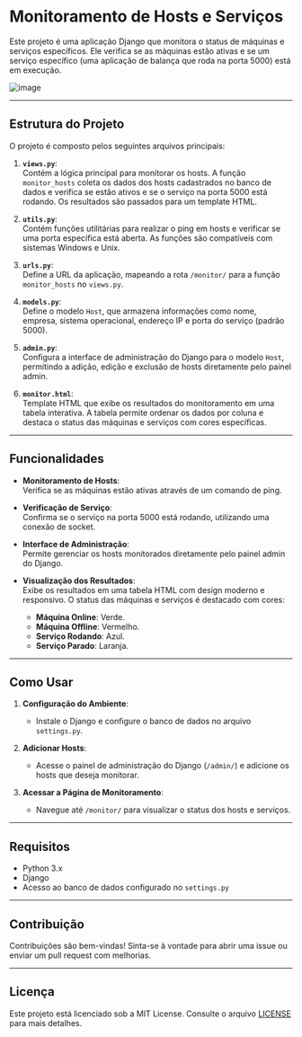 # Monitoramento de Hosts e Serviços

Este projeto é uma aplicação Django que monitora o status de máquinas e serviços específicos. Ele verifica se as máquinas estão ativas e se um serviço específico (uma aplicação de balança que roda na porta 5000) está em execução.

![image](https://github.com/user-attachments/assets/a529eb9d-41b1-4283-a541-b645ca98b5f2)

---

## Estrutura do Projeto

O projeto é composto pelos seguintes arquivos principais:

1. **`views.py`**:  
   Contém a lógica principal para monitorar os hosts. A função `monitor_hosts` coleta os dados dos hosts cadastrados no banco de dados e verifica se estão ativos e se o serviço na porta 5000 está rodando. Os resultados são passados para um template HTML.

2. **`utils.py`**:  
   Contém funções utilitárias para realizar o ping em hosts e verificar se uma porta específica está aberta. As funções são compatíveis com sistemas Windows e Unix.

3. **`urls.py`**:  
   Define a URL da aplicação, mapeando a rota `/monitor/` para a função `monitor_hosts` no `views.py`.

4. **`models.py`**:  
   Define o modelo `Host`, que armazena informações como nome, empresa, sistema operacional, endereço IP e porta do serviço (padrão 5000).

5. **`admin.py`**:  
   Configura a interface de administração do Django para o modelo `Host`, permitindo a adição, edição e exclusão de hosts diretamente pelo painel admin.

6. **`monitor.html`**:  
   Template HTML que exibe os resultados do monitoramento em uma tabela interativa. A tabela permite ordenar os dados por coluna e destaca o status das máquinas e serviços com cores específicas.

---

## Funcionalidades

- **Monitoramento de Hosts**:  
  Verifica se as máquinas estão ativas através de um comando de ping.

- **Verificação de Serviço**:  
  Confirma se o serviço na porta 5000 está rodando, utilizando uma conexão de socket.

- **Interface de Administração**:  
  Permite gerenciar os hosts monitorados diretamente pelo painel admin do Django.

- **Visualização dos Resultados**:  
  Exibe os resultados em uma tabela HTML com design moderno e responsivo. O status das máquinas e serviços é destacado com cores:
  - **Máquina Online**: Verde.
  - **Máquina Offline**: Vermelho.
  - **Serviço Rodando**: Azul.
  - **Serviço Parado**: Laranja.

---

## Como Usar

1. **Configuração do Ambiente**:
   - Instale o Django e configure o banco de dados no arquivo `settings.py`.

2. **Adicionar Hosts**:
   - Acesse o painel de administração do Django (`/admin/`) e adicione os hosts que deseja monitorar.

3. **Acessar a Página de Monitoramento**:
   - Navegue até `/monitor/` para visualizar o status dos hosts e serviços.

---

## Requisitos

- Python 3.x
- Django
- Acesso ao banco de dados configurado no `settings.py`

---

## Contribuição

Contribuições são bem-vindas! Sinta-se à vontade para abrir uma issue ou enviar um pull request com melhorias.

---

## Licença

Este projeto está licenciado sob a MIT License. Consulte o arquivo [LICENSE](LICENSE) para mais detalhes.
